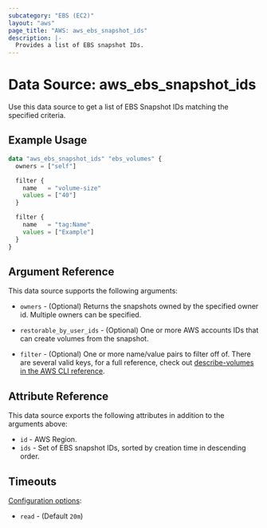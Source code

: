 ```yaml
---
subcategory: "EBS (EC2)"
layout: "aws"
page_title: "AWS: aws_ebs_snapshot_ids"
description: |-
  Provides a list of EBS snapshot IDs.
---
```


# Data Source: aws_ebs_snapshot_ids

Use this data source to get a list of EBS Snapshot IDs matching the specified
criteria.

## Example Usage

```terraform
data "aws_ebs_snapshot_ids" "ebs_volumes" {
  owners = ["self"]

  filter {
    name   = "volume-size"
    values = ["40"]
  }

  filter {
    name   = "tag:Name"
    values = ["Example"]
  }
}
```

## Argument Reference

This data source supports the following arguments:

* `owners` - (Optional) Returns the snapshots owned by the specified owner id. Multiple owners can be specified.

* `restorable_by_user_ids` - (Optional) One or more AWS accounts IDs that can create volumes from the snapshot.

* `filter` - (Optional) One or more name/value pairs to filter off of. There are
several valid keys, for a full reference, check out
[describe-volumes in the AWS CLI reference][1].

## Attribute Reference

This data source exports the following attributes in addition to the arguments above:

* `id` - AWS Region.
* `ids` - Set of EBS snapshot IDs, sorted by creation time in descending order.

## Timeouts

[Configuration options](https://developer.hashicorp.com/terraform/language/resources/syntax#operation-timeouts):

- `read` - (Default `20m`)

[1]: http://docs.aws.amazon.com/cli/latest/reference/ec2/describe-snapshots.html
